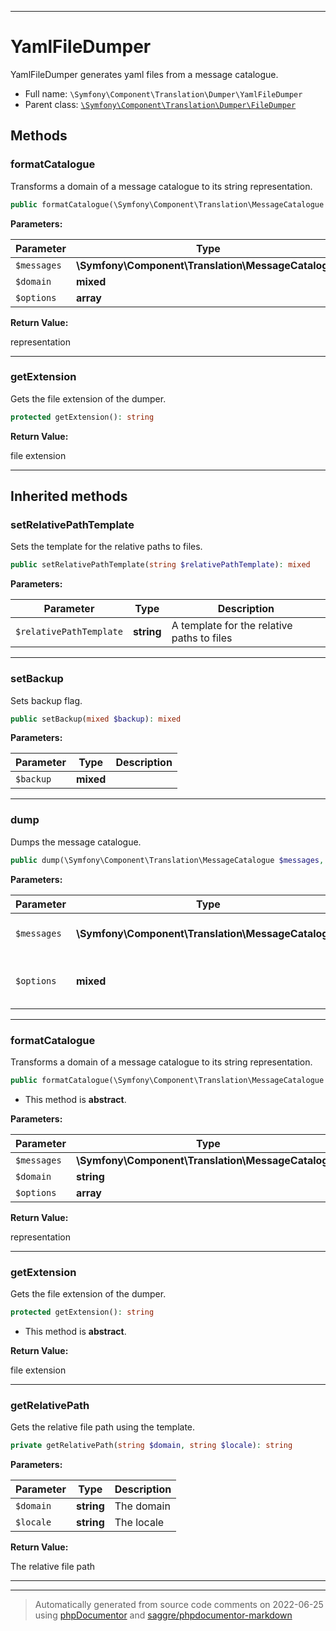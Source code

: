 ***

# YamlFileDumper

YamlFileDumper generates yaml files from a message catalogue.



* Full name: `\Symfony\Component\Translation\Dumper\YamlFileDumper`
* Parent class: [`\Symfony\Component\Translation\Dumper\FileDumper`](./FileDumper.md)




## Methods


### formatCatalogue

Transforms a domain of a message catalogue to its string representation.

```php
public formatCatalogue(\Symfony\Component\Translation\MessageCatalogue $messages, mixed $domain, array $options = array()): string
```








**Parameters:**

| Parameter | Type | Description |
|-----------|------|-------------|
| `$messages` | **\Symfony\Component\Translation\MessageCatalogue** |  |
| `$domain` | **mixed** |  |
| `$options` | **array** |  |


**Return Value:**

representation



***

### getExtension

Gets the file extension of the dumper.

```php
protected getExtension(): string
```









**Return Value:**

file extension



***


## Inherited methods


### setRelativePathTemplate

Sets the template for the relative paths to files.

```php
public setRelativePathTemplate(string $relativePathTemplate): mixed
```








**Parameters:**

| Parameter | Type | Description |
|-----------|------|-------------|
| `$relativePathTemplate` | **string** | A template for the relative paths to files |




***

### setBackup

Sets backup flag.

```php
public setBackup(mixed $backup): mixed
```








**Parameters:**

| Parameter | Type | Description |
|-----------|------|-------------|
| `$backup` | **mixed** |  |




***

### dump

Dumps the message catalogue.

```php
public dump(\Symfony\Component\Translation\MessageCatalogue $messages, mixed $options = array()): mixed
```








**Parameters:**

| Parameter | Type | Description |
|-----------|------|-------------|
| `$messages` | **\Symfony\Component\Translation\MessageCatalogue** | The message catalogue |
| `$options` | **mixed** | Options that are used by the dumper |




***

### formatCatalogue

Transforms a domain of a message catalogue to its string representation.

```php
public formatCatalogue(\Symfony\Component\Translation\MessageCatalogue $messages, string $domain, array $options = array()): string
```




* This method is **abstract**.



**Parameters:**

| Parameter | Type | Description |
|-----------|------|-------------|
| `$messages` | **\Symfony\Component\Translation\MessageCatalogue** |  |
| `$domain` | **string** |  |
| `$options` | **array** |  |


**Return Value:**

representation



***

### getExtension

Gets the file extension of the dumper.

```php
protected getExtension(): string
```




* This method is **abstract**.




**Return Value:**

file extension



***

### getRelativePath

Gets the relative file path using the template.

```php
private getRelativePath(string $domain, string $locale): string
```








**Parameters:**

| Parameter | Type | Description |
|-----------|------|-------------|
| `$domain` | **string** | The domain |
| `$locale` | **string** | The locale |


**Return Value:**

The relative file path



***


***
> Automatically generated from source code comments on 2022-06-25 using [phpDocumentor](http://www.phpdoc.org/) and [saggre/phpdocumentor-markdown](https://github.com/Saggre/phpDocumentor-markdown)
